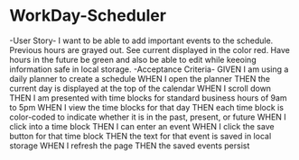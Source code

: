 # WorkDay-Scheduler
-User Story-
I want to be able to add important events to the schedule.
Previous hours are grayed out.
See current displayed in the color red.
Have hours in the future be green and also be able to edit while keeoing information safe in local storage.
-Acceptance Criteria-
GIVEN I am using a daily planner to create a schedule
WHEN I open the planner
THEN the current day is displayed at the top of the calendar
WHEN I scroll down
THEN I am presented with time blocks for standard business hours of 9am to 5pm
WHEN I view the time blocks for that day
THEN each time block is color-coded to indicate whether it is in the past, present, or future
WHEN I click into a time block
THEN I can enter an event
WHEN I click the save button for that time block
THEN the text for that event is saved in local storage
WHEN I refresh the page
THEN the saved events persist